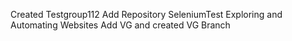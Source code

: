 Created Testgroup112
Add Repository SeleniumTest
Exploring and Automating Websites
Add VG and created VG Branch





